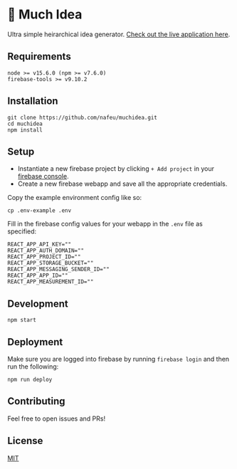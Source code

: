 # 🤔 Much Idea

Ultra simple heirarchical idea generator. [Check out the live application here](https://muchidea.web.app).

## Requirements

```
node >= v15.6.0 (npm >= v7.6.0)
firebase-tools >= v9.10.2
```

## Installation

```
git clone https://github.com/nafeu/muchidea.git
cd muchidea
npm install
```

## Setup

- Instantiate a new firebase project by clicking `+ Add project` in your [firebase console](https://console.firebase.google.com/u/1/).
- Create a new firebase webapp and save all the appropriate credentials.

Copy the example environment config like so:

```
cp .env-example .env
```

Fill in the firebase config values for your webapp in the `.env` file as specified:

```
REACT_APP_API_KEY=""
REACT_APP_AUTH_DOMAIN=""
REACT_APP_PROJECT_ID=""
REACT_APP_STORAGE_BUCKET=""
REACT_APP_MESSAGING_SENDER_ID=""
REACT_APP_APP_ID=""
REACT_APP_MEASUREMENT_ID=""
```

## Development

```
npm start
```

## Deployment

Make sure you are logged into firebase by running `firebase login` and then run the following:

```
npm run deploy
```

## Contributing

Feel free to open issues and PRs!

## License

[MIT](https://choosealicense.com/licenses/mit/)
